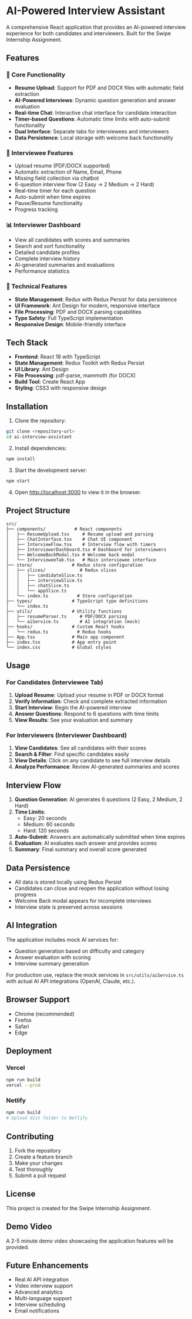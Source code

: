 # AI-Powered Interview Assistant

A comprehensive React application that provides an AI-powered interview experience for both candidates and interviewers. Built for the Swipe Internship Assignment.

## Features

### 🎯 Core Functionality
- **Resume Upload**: Support for PDF and DOCX files with automatic field extraction
- **AI-Powered Interviews**: Dynamic question generation and answer evaluation
- **Real-time Chat**: Interactive chat interface for candidate interaction
- **Timer-based Questions**: Automatic time limits with auto-submit functionality
- **Dual Interface**: Separate tabs for interviewees and interviewers
- **Data Persistence**: Local storage with welcome back functionality

### 👤 Interviewee Features
- Upload resume (PDF/DOCX supported)
- Automatic extraction of Name, Email, Phone
- Missing field collection via chatbot
- 6-question interview flow (2 Easy → 2 Medium → 2 Hard)
- Real-time timer for each question
- Auto-submit when time expires
- Pause/Resume functionality
- Progress tracking

### 📊 Interviewer Dashboard
- View all candidates with scores and summaries
- Search and sort functionality
- Detailed candidate profiles
- Complete interview history
- AI-generated summaries and evaluations
- Performance statistics

### 🔧 Technical Features
- **State Management**: Redux with Redux Persist for data persistence
- **UI Framework**: Ant Design for modern, responsive interface
- **File Processing**: PDF and DOCX parsing capabilities
- **Type Safety**: Full TypeScript implementation
- **Responsive Design**: Mobile-friendly interface

## Tech Stack

- **Frontend**: React 18 with TypeScript
- **State Management**: Redux Toolkit with Redux Persist
- **UI Library**: Ant Design
- **File Processing**: pdf-parse, mammoth (for DOCX)
- **Build Tool**: Create React App
- **Styling**: CSS3 with responsive design

## Installation

1. Clone the repository:
```bash
git clone <repository-url>
cd ai-interview-assistant
```

2. Install dependencies:
```bash
npm install
```

3. Start the development server:
```bash
npm start
```

4. Open [http://localhost:3000](http://localhost:3000) to view it in the browser.

## Project Structure

```
src/
├── components/           # React components
│   ├── ResumeUpload.tsx     # Resume upload and parsing
│   ├── ChatInterface.tsx    # Chat UI component
│   ├── InterviewFlow.tsx    # Interview flow with timers
│   ├── InterviewerDashboard.tsx # Dashboard for interviewers
│   ├── WelcomeBackModal.tsx # Welcome back modal
│   └── IntervieweeTab.tsx   # Main interviewee interface
├── store/               # Redux store configuration
│   ├── slices/             # Redux slices
│   │   ├── candidateSlice.ts
│   │   ├── interviewSlice.ts
│   │   ├── chatSlice.ts
│   │   └── appSlice.ts
│   └── index.ts           # Store configuration
├── types/               # TypeScript type definitions
│   └── index.ts
├── utils/               # Utility functions
│   ├── resumeParser.ts     # PDF/DOCX parsing
│   └── aiService.ts        # AI integration (mock)
├── hooks/               # Custom React hooks
│   └── redux.ts           # Redux hooks
├── App.tsx              # Main app component
├── index.tsx            # App entry point
└── index.css            # Global styles
```

## Usage

### For Candidates (Interviewee Tab)

1. **Upload Resume**: Upload your resume in PDF or DOCX format
2. **Verify Information**: Check and complete extracted information
3. **Start Interview**: Begin the AI-powered interview
4. **Answer Questions**: Respond to 6 questions with time limits
5. **View Results**: See your evaluation and summary

### For Interviewers (Interviewer Dashboard)

1. **View Candidates**: See all candidates with their scores
2. **Search & Filter**: Find specific candidates easily
3. **View Details**: Click on any candidate to see full interview details
4. **Analyze Performance**: Review AI-generated summaries and scores

## Interview Flow

1. **Question Generation**: AI generates 6 questions (2 Easy, 2 Medium, 2 Hard)
2. **Time Limits**: 
   - Easy: 20 seconds
   - Medium: 60 seconds  
   - Hard: 120 seconds
3. **Auto-Submit**: Answers are automatically submitted when time expires
4. **Evaluation**: AI evaluates each answer and provides scores
5. **Summary**: Final summary and overall score generated

## Data Persistence

- All data is stored locally using Redux Persist
- Candidates can close and reopen the application without losing progress
- Welcome Back modal appears for incomplete interviews
- Interview state is preserved across sessions

## AI Integration

The application includes mock AI services for:
- Question generation based on difficulty and category
- Answer evaluation with scoring
- Interview summary generation

For production use, replace the mock services in `src/utils/aiService.ts` with actual AI API integrations (OpenAI, Claude, etc.).

## Browser Support

- Chrome (recommended)
- Firefox
- Safari
- Edge

## Deployment

### Vercel
```bash
npm run build
vercel --prod
```

### Netlify
```bash
npm run build
# Upload dist folder to Netlify
```

## Contributing

1. Fork the repository
2. Create a feature branch
3. Make your changes
4. Test thoroughly
5. Submit a pull request

## License

This project is created for the Swipe Internship Assignment.

## Demo Video

A 2-5 minute demo video showcasing the application features will be provided.

## Future Enhancements

- Real AI API integration
- Video interview support
- Advanced analytics
- Multi-language support
- Interview scheduling
- Email notifications
